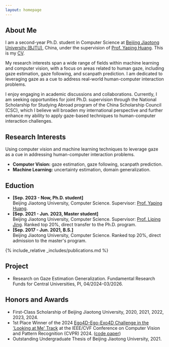 ```yaml
---
layout: homepage
---
```


## About Me

I am a second-year Ph.D. student in Computer Science at <a href="https://en.bjtu.edu.cn/research_n/res_1/index.htm">Beijing Jiaotong University (BJTU)</a>, China, under the supervision of <a href="https://faculty.bjtu.edu.cn/6124/">Prof. Yaping Huang</a>. This is my <a href="assets/files/shijingwang_CV.pdf" target="_blank">CV</a>.

My research interests span a wide range of fields within machine learning and computer vision, with a focus on areas related to human gaze, including gaze estimation, gaze following, and scanpath prediction. I am dedicated to leveraging gaze as a cue to address real-world human-computer interaction problems.

I enjoy engaging in academic discussions and collaborations. Currently, I am seeking opportunities for joint Ph.D. supervision through the National Scholarship for Studying Abroad program of the China Scholarship Council (CSC), which I believe will broaden my international perspective and further enhance my ability to apply gaze-based techniques to human-computer interaction challenges.

## Research Interests
Using computer vision and machine learning techniques to leverage gaze as a cue in addressing human-computer interaction problems.
- **Computer Vision:** gaze estimation, gaze following, scanpath prediction.
- **Machine Learning:** uncertainty estimation, domain generalization.

## Eduction

- **[Sep. 2023 - Now, Ph.D. student]** <br> Beijing Jiaotong University, Computer Science. Supervisor: <a href="https://faculty.bjtu.edu.cn/6124/">Prof. Yaping Huang</a>.
- **[Sep. 2021 - Jun. 2023, Master student]** <br> Beijing Jiaotong University, Computer Science. Supervisor: <a href="http://faculty.bjtu.edu.cn/8249/">Prof. Liping Jing</a>. Ranked top 20%, direct transfer to the Ph.D. program.
- **[Sep. 2017 - Jun. 2021, B.S.]** <br> Beijing Jiaotong University, Computer Science. Ranked top 20%, direct admission to the master's program.

{% include_relative _includes/publications.md %}

## Project

- Research on Gaze Estimation Generalization. Fundamental Research Funds for Central Universities, PI, 04/2024-03/2026.

## Honors and Awards

- First-Class Scholarship of Beijing Jiaotong University, 2020, 2021, 2022, 2023, 2024.
- 1st Place Winner of the 2024 <a href="https://ego4d-data.org/docs/challenge/" target="_blank">Ego4D-Ego-Exo4D Challenge in the 'Looking at Me' Track</a> at the IEEE/CVF Conference on Computer Vision and Pattern Recognition (CVPR) 2024. (<a href="https://github.com/KanokphanL/Ego4D_LAM_InternLSTM" target="_blank">code</a>,<a href="https://arxiv.org/pdf/2406.12211" target="_blank">paper</a>)
- Outstanding Undergraduate Thesis of Beijing Jiaotong University, 2021.
